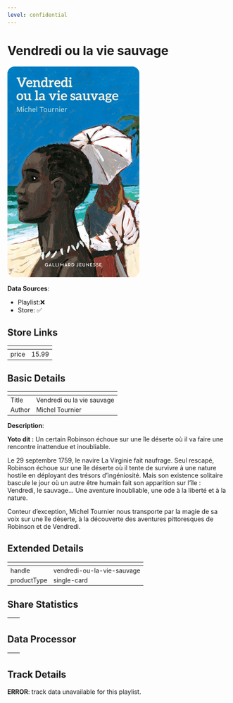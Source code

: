 ```yaml
---
level: confidential
---
```

# Vendredi ou la vie sauvage

![card_[3nseG].png](../../img/cards/card_[3nseG].png)

**Data Sources**: 

- Playlist:❌
- Store: ✅


## Store Links

| <!-- --> | <!-- --> |
| - | - |
| price | 15.99 |


## Basic Details

| <!-- --> | <!-- --> |
| - | - |
| Title | Vendredi ou la vie sauvage |
| Author | Michel Tournier |

**Description**:

**Yoto dit :** Un certain Robinson échoue sur une île déserte où il va faire une rencontre inattendue et inoubliable.

Le 29 septembre 1759, le navire La Virginie fait naufrage. Seul rescapé, Robinson échoue sur une île déserte où il tente de survivre à une nature hostile en déployant des trésors d’ingéniosité. Mais son existence solitaire bascule le jour où un autre être humain fait son apparition sur l’île : Vendredi, le sauvage… Une aventure inoubliable, une ode à la liberté et à la nature.

Conteur d’exception, Michel Tournier nous transporte par la magie de sa voix sur une île déserte, à la découverte des aventures pittoresques de Robinson et de Vendredi.


## Extended Details

| <!-- --> | <!-- --> |
| - | - |
| handle | vendredi-ou-la-vie-sauvage |
| productType | single-card |


## Share Statistics

| <!-- --> | <!-- --> |
| - | - |


## Data Processor

| <!-- --> | <!-- --> |
| - | - |


## Track Details

**ERROR**: track data unavailable for this playlist.

